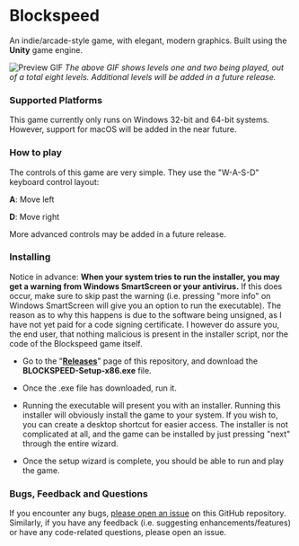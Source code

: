 # Blockspeed
An indie/arcade-style game, with elegant, modern graphics. Built using the **Unity** game engine.

![Preview GIF](https://vgy.me/wQ4GEI.gif "Preview GIF")
*The above GIF shows levels one and two being played, out of a total eight levels. Additional levels will be added in a future release.*

### Supported Platforms
This game currently only runs on Windows 32-bit and 64-bit systems. However, support for macOS will be added in the near future.

### How to play
The controls of this game are very simple. They use the "W-A-S-D" keyboard control layout:

**A**: Move left

**D**: Move right

More advanced controls may be added in a future release.

### Installing
Notice in advance: **When your system tries to run the installer, you may get a warning from Windows SmartScreen or your antivirus.** If this does occur, make sure to skip past the warning (i.e. pressing "more info" on Windows SmartScreen will give you an option to run the executable). The reason as to why this happens is due to the software being unsigned, as I have not yet paid for a code signing certificate. I however do assure you, the end user, that nothing malicious is present in the installer script, nor the code of the Blockspeed game itself.

- Go to the "[**Releases**](https://github.com/suvanl/Blockspeed/releases)" page of this repository, and download the **BLOCKSPEED-Setup-x86.exe** file.

 - Once the .exe file has downloaded, run it. 

- Running the executable will present you with an installer. Running this installer will obviously install the game to your system. If you wish to, you can create a desktop shortcut for easier access. The installer is not complicated at all, and the game can be installed by just pressing "next" through the entire wizard.

- Once the setup wizard is complete, you should be able to run and play the game.

### Bugs, Feedback and Questions
If you encounter any bugs, [please open an issue](https://github.com/suvanl/Blockspeed/issues) on this GitHub repository. Similarly, if you have any feedback (i.e. suggesting enhancements/features) or have any code-related questions, please open an issue.
